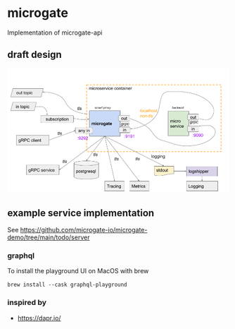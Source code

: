 # microgate

Implementation of microgate-api

## draft design
![](docs/Microgate.png)


## example service implementation

See https://github.com/microgate-io/microgate-demo/tree/main/todo/server


### graphql

To install the playground UI on MacOS with brew

    brew install --cask graphql-playground

### inspired by

- https://dapr.io/